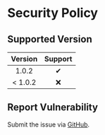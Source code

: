 # Security Policy

## Supported Version

| **Version** | **Support** |
|:---:|:---:|
| 1.0.2 | ✔ |
| < 1.0.2 | ❌ |

## Report Vulnerability

Submit the issue via [GitHub](https://github.com/hugoalh/GitHubAction.SendToIFTTT/issues).
